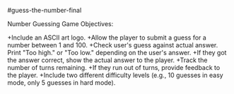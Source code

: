 #guess-the-number-final

Number Guessing Game Objectives:

+Include an ASCII art logo.
+Allow the player to submit a guess for a number between 1 and 100.
+Check user's guess against actual answer. Print "Too high." or "Too low." depending on the user's answer. 
+If they got the answer correct, show the actual answer to the player.
+Track the number of turns remaining.
+If they run out of turns, provide feedback to the player. 
+Include two different difficulty levels (e.g., 10 guesses in easy mode, only 5 guesses in hard mode).

